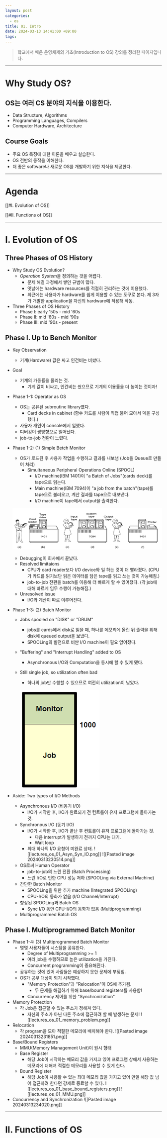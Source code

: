 ```yaml
---
layout: post
categories:
  - os
title: 01. Intro
date: 2024-03-13 14:41:00 +09:00
tags:
---
```


>학교에서 배운 운영체제의 기초(Introduction to OS) 강의를 정리한 페이지입니다.

---
# Why Study OS?

## OS는 여러 CS 분야의 지식을 이용한다.

- Data Structure, Algorithms
- Programming Languages, Compilers
- Computer Hardware, Architecture

## Course Goals

- 주요 OS 특징에 대한 이론을 배우고 실습한다.
- OS 전반의 동작을 이해한다.
- 더 좋은 software나 새로운 OS를 개발하기 위한 지식을 제공한다.

---

# Agenda

[[#I. Evolution of OS]]

[[#II. Functions of OS]]

----

# I. Evolution of OS

## Three Phases of OS History

- Why Study OS Evolution?
	- *Operation System*을 정의하는 것을 어렵다.
		- 문제 해결 과정에서 쌓인 규범이 많다.
		- 옛날에는 hardware resources를 적절히 관리하는 것에 이용했다.
		- 최근에는 사용자가 hardware를 쉽게 이용할 수 있는 도구로 본다. 제 3자가 개발한 application을 자신의 hardware에 적용해 작동.
- Three Phases of OS History
	- Phase I: early \'50s - mid \'60s
	- Phase II: mid \'60s - mid \'90s
	- Phase III: mid \'90s - present

## Phase I. Up to Bench Monitor

- Key Observation
	- 기계(Hardware) 값은 싸고 인건비는 비쌌다.
- Goal
	- 기계의 가동률을 올리는 것.
		- 기계 값이 비싸고, 인건비는 쌌으므로 기계의 이용률을 더 높이는 것이자!
- Phase 1-1: Operator as OS
	- OS는 공유된 subroutine library였다.
		- Card decks in cabinet (함수 카드를 사람이 직접 뚫어 모아서 덱을 구성했다.)
	- 사용자 개인이 console에서 일했다.
	- 디버깅이 쌍방향으로 일어났다.
	- job-to-job 전환이 느렸다.
- Phase 1-2: (1) Simple Betch Monitor
	- OS가 로드된 후 사용자 작업을 수행하고 결과를 내보냄 (Job을 Queue로 만들어 처리)
		- Simultaneous Peripheral Operations Online (SPOOL)
			- I/O machine(IBM 1401)이 "a Batch of Jobs"(cards deck)를 tape으로 읽는다.
			- Main machine(IBM 7094)이 "a job from the batch"(tape)를 tape으로 불러오고, 계산 결과를 tape으로 내보낸다.
			- I/O machine이 tape에서 output을 출력한다.
		
	![Phase1-2_SimpleBetchMonitor](/public/img/lecture_os_01_phase1-2.png)
	
	- Debugging이 회사에서 끝났다.
	- Resolved limitaions
		- CPU가 card reader보다 I/O device와 일 하는 것이 더 빨라졌다. (CPU가 카드를 읽기보단 읽은 데이터를 담은 tape를 읽고 쓰는 것이 가능해짐.) 
		- job-to-job 전환을 batch를 이용해 더 빠르게 할 수 있어졌다. (각 job에 대해 빠르게 임무 수행이 가능해짐.)
	- Unresolved issue
		- I/O와 계산이 따로 이루어진다.
- Phase 1-3: (2) Batch Monitor
	- Jobs spooled on "DISK" or "DRUM"
		- jobs를 cards에서 disk로 읽을 때, 하나를 메모리에 올린 뒤 출력을 위해 disk에 queued output을 보냈다.
		- SPOOLing의 발전으로 비싼 I/O machine이 필요 없어졌다.
	- "Buffering" and "Interrupt Handling" added to OS
		- Asynchronous I/O와 Computation을 동시에 할 수 있게 됐다.
	- Still single job, so utilization often bad
		- 하나의 job만 수행할 수 있으므로 여전히 utilization이 낮았다.
		
		![Phase1-3_BatchMonitor](/public/img/lecture_os_01_phase1-3.png)
		
- Aside: Two types of I/O Methods
	- Asynchronous I/O (비동기 I/O)
		- I/O가 시작한 후, I/O가 완료되기 전 컨트롤이 유저 프로그램에 돌아가는 것.
	- Synchronous I/O (동기 I/O)
		- I/O가 시작한 후, I/O가 끝난 후 컨트롤이 유저 프로그램에 돌아가는 것.
			- 다음 interrupt가 발생하기 전까지 CPU는 대기.
			- Wait loop
		- 최대 하나의 I/O 요청이 미완료 상태.
	![[lectures_os_01_Asyn_Syn_IO.png]]
	![[Pasted image 20240313230514.png]]
	- OS로써 Human Operator
		- job-to-job의 느린 전환 (Batch Processing)
		- 느린 I/O로 인한 CPU 성능 저하 (SPOOLing via External Machine)
	- 간단한 Batch Monitor
		- SPOOLing을 위한 추가 machine (Integrated SPOOLing)
		- CPU-I/O의 동화가 없음 (I/O Channel/Interrupt)
	- 향상된 SPOOLing과 Batch OS
		- Sync I/O 동안 CPU-I/O의 동화가 없음 (Multiprogramming)
	- Multiprogrammed Batch OS

## Phase I. Multiprogrammed Batch Monitor

- Phase 1-4: (3) Multiprogrammed Batch Monitor
	- 몇몇 사용자들이 시스템을 공유한다.
		- Degree of Multiprogramming >= 1
		- 여러 job을 수행하므로 높은 utilization을 가진다.
		- Concurrent programming이 중요해진다.
	- 공유하는 것에 있어 사람들은 예상하지 못한 문제에 부딪힘.
	- OS가 공부 대상이 되기 시작했다.
		- "Memory Protection"과 "Relocation"이 OS에 추가됨.
			- 두 문제를 해결하기 위해 base/bound registers를 사용함!
		- Concurrency 제어를 위한 "Synchronization"
- Memory Protection
	- 각 Job은 접근할 수 있는 주소가 정해져 있다.
		- 자신의 주소가 아닌 다른 주소에 접근하려 할 때 발생하는 문제!
	![[lectures_os_01_memory_problem.png]]
- Relocation
	- 각 program을 모아 적절한 메모리에 배치해야 한다.
	![[Pasted image 20240313231851.png]]
- Base/Bound Registers
	- MMU(Memory Management Unit)이 원시 형태
	- Base Register
		- 해당 Job이 시작하는 메모리 값을 가지고 있어 프로그램 상에서 사용하는 메모리에 더해져 적절한 메모리를 사용할 수 있게 한다.
	- Bound Register
		- 해당 Job이 사용할 수 있는 최대 메모리 값을 가지고 있어 만일 해당 값 넘어 접근하려 한다면 강제로 종료할 수 있다.
		![[lectures_os_01_base_bound_registers.png]]
		![[lectures_os_01_MMU.png]]
- Concurrency and Synchronization
		![[Pasted image 20240313234020.png]]
	

---

# II. Functions of OS